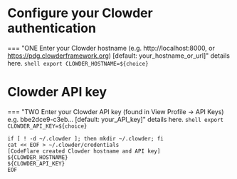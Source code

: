# Configure your Clowder authentication
=== "ONE Enter your Clowder hostname (e.g. http://localhost:8000, or https://pdg.clowderframework.org) [default: your_hostname_or_url]"
    details here.
    ```shell
    export CLOWDER_HOSTNAME=${choice}
    ```

# Clowder API key
=== "TWO Enter your Clowder API key (found in View Profile -> API Keys) e.g. bbe2dce9-c3eb... [default: your_API_key]"
    details here.
    ```shell
    export CLOWDER_API_KEY=${choice}
    ```


```shell
if [ ! -d ~/.clowder ]; then mkdir ~/.clowder; fi
cat << EOF > ~/.clowder/credentials
[CodeFlare created Clowder hostname and API key]
${CLOWDER_HOSTNAME}
${CLOWDER_API_KEY}
EOF
```
